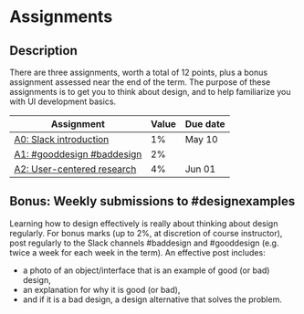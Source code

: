 # Assignments

## Description
There are three assignments, worth a total of 12 points, plus a bonus assignment assessed near the end of the term. The purpose of these assignments is to get you to think about design, and to help familiarize you with UI development basics.

<!-- Assignments are to be completed individually. You may speak to your classmates about the ideas, but are not allowed to use one another's writing or to share code. -->

| Assignment                                          | Value | Due date             |
|-----------------------------------------------------|-------| ---------------------|
| [A0: Slack introduction](#!pages/assignment0.md)    |  1%   | May 10               |
| [A1: #gooddesign #baddesign](#!pages/assignment1.md)  | 2%  |                      |
| [A2: User-centered research](#!pages/assignment2.md)| 4%    | Jun 01               |



## Bonus: Weekly submissions to #designexamples
Learning how to design effectively is really about thinking about design regularly. For bonus marks (up to 2%, at discretion of course instructor), post regularly to the Slack channels #baddesign and #gooddesign (e.g. twice a week for each week in the term). An effective post includes:
- a photo of an object/interface that is an example of good (or bad) design,
- an explanation for why it is good (or bad),
- and if it is a bad design, a design alternative that solves the problem.